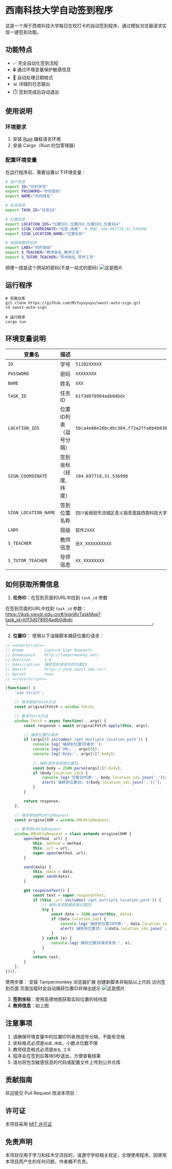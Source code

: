 # 西南科技大学自动签到程序

这是一个用于西南科技大学每日在校打卡的自动签到程序，通过模拟浏览器请求实现一键签到功能。

## 功能特点

- ✅ 完全自动化签到流程  
- 🔒 通过环境变量保护敏感信息  
- 📅 自动处理日期格式  
- 📊 详细的日志输出  
- ⏱️ 签到完成后自动退出  

## 使用说明

### 环境要求

1. 安装 [Rust](https://www.rust-lang.org/tools/install) 编程语言环境  
2. 安装 Cargo（Rust 的包管理器）  

### 配置环境变量

在运行程序前，需要设置以下环境变量：

```bash
# 用户信息
export ID="你的学号"
export PASSWORD="你的密码"
export NAME="你的姓名"

# 任务信息
export TASK_ID="任务ID"

# 位置信息
export LOCATION_IDS="位置ID1,位置ID2,位置ID3,位置ID4"
export SIGN_COORDINATE="经度,纬度"  # 例如：104.697718,31.536998
export SIGN_LOCATION_NAME="位置名称"

# 班级和教师信息
export LABS="你的班级"
export S_TEACHER="教师姓名_教师工号"
export S_TUTOR_TEACHER="导师姓名_导师工号"
```
顺便一提是这个网站的密码(不是一站式的密码)
![这是图片](asset\img\页面截图.png "Magic Gardens")


## 运行程序

```
# 克隆仓库
git clone https://github.com/MiYuyuyuyu/swust-auto-sign.git
cd swust-auto-sign

# 运行程序
cargo run
```

## 环境变量说明

| 变量名 | 描述 | 示例值 |
|--------|------|--------|
| `ID` | 学号 | `51202XXXXX` |
| `PASSWORD` | 密码 | `XXXXXXXX` |
| `NAME` | 姓名 | `XXX` |
| `TASK_ID` | 任务ID | `b1f3d078904adb0dbdc` |
| `LOCATION_IDS` | 位置ID列表（逗号分隔） | `5bca4e88e26bcdbc384,f72a2ffa6b4b038d4c9,ee28e12a5e0a8bc817b,9955c159178b709741b` |
| `SIGN_COORDINATE` | 签到坐标（经度,纬度） | `104.697718,31.536998` |
| `SIGN_LOCATION_NAME` | 签到位置名称 | `四川省绵阳市涪城区青义镇青蒿路西南科技大学青义校区` |
| `LABS` | 班级 | `软件2XXX` |
| `S_TEACHER` | 教师信息 | `张X_XXXXXXXXXX` |
| `S_TUTOR_TEACHER` | 导师信息 | `XX_XXXXXXXX` |

## 如何获取所需信息

1. **任务ID**：在签到页面的URL中找到 `task_id` 参数  

在签到页面的URL中找到 `task_id` 参数：
https://jkxb.swust.edu.cn/#/signByTaskMap?task_id=b1f3d078904adb0dbdc
└─────────────────────────────────────────────┘


2. **位置ID**：
使用以下油猴脚本捕获位置ID请求：

```javascript
// ==UserScript==
// @name         Capture Sign Requests
// @namespace    http://tampermonkey.net/
// @version      1.0
// @description  捕获签到请求中的位置ID
// @match        https://jkxb.swust.edu.cn/*
// @grant        none
// ==/UserScript==

(function() {
    'use strict';

    // 保存原始fetch方法
    const originalFetch = window.fetch;

    // 重写fetch方法
    window.fetch = async function(...args) {
        const response = await originalFetch.apply(this, args);

        // 捕获位置ID请求
        if (args[0].includes('/get_multiple_location_path')) {
            console.log('捕获到位置ID请求:');
            console.log('URL:', args[0]);
            console.log('Body:', args[1]?.body);
            
            // 解析请求体获取位置ID
            const body = JSON.parse(args[1]?.body);
            if (body.location_ids) {
                console.log('位置ID列表:', body.location_ids.join(','));
                alert(`捕获到位置ID: ${body.location_ids.join(',')}`);
            }
        }

        return response;
    };

    // 保存原始XMLHttpRequest
    const originalXHR = window.XMLHttpRequest;

    // 重写XMLHttpRequest
    window.XMLHttpRequest = class extends originalXHR {
        open(method, url) {
            this._method = method;
            this._url = url;
            super.open(method, url);
        }

        send(data) {
            this._data = data;
            super.send(data);
        }

        get responseText() {
            const text = super.responseText;
            if (this._url.includes('/get_multiple_location_path')) {
                // 解析请求数据获取位置ID
                try {
                    const data = JSON.parse(this._data);
                    if (data.location_ids) {
                        console.log('捕获到位置ID列表:', data.location_ids.join(','));
                        alert(`捕获到位置ID: ${data.location_ids.join(',')}`);
                    }
                } catch (e) {
                    console.log('解析位置ID请求失败:', e);
                }
            }
            return text;
        }
    };
})();
```
使用步骤：
安装 Tampermonkey 浏览器扩展
创建新脚本并粘贴以上代码
访问签到页面
页面加载时会自动捕获位置ID并弹出提示
![这是图片](asset\img\演示油猴.png "Magic Gardens")


3. **签到坐标**：使用高德地图获取实际位置的经纬度  
4. **教师信息**：如上图  

## 注意事项

1. 请确保环境变量中的位置ID列表用逗号分隔，不能有空格  
2. 坐标格式必须是`经度,纬度`，小数点位数不限  
3. 教师信息格式必须是`姓名_工号`  
4. 程序会在签到后等待5秒退出，方便查看结果  
5. 请勿将包含敏感信息的代码或配置文件上传到公共仓库  

## 贡献指南

欢迎提交 Pull Request 改进本项目：

## 许可证

本项目采用 [MIT 许可证](LICENSE)

## 免责声明

本项目仅用于学习和技术交流目的，请遵守学校相关规定，合理使用程序。因使用本项目而产生的任何问题，作者概不负责。